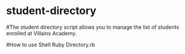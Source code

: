 # student-directory

#The student directory script allows you to manage the list of students enrolled at Villains Academy.

#How to use
Shell
Ruby Directory.rb